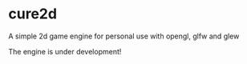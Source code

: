 # cure2d

A simple 2d game engine for personal use with opengl, glfw and glew

The engine is under development!
